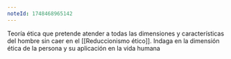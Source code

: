 ```yaml
---
noteId: 1748468965142
---
```


Teoría ética que pretende atender a todas las dimensiones y características del hombre sin caer en el [[Reduccionismo ético]]. Indaga en la dimensión ética de la persona y su aplicación en la vida humana